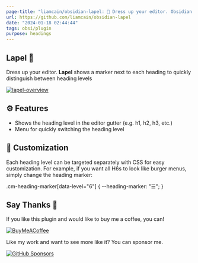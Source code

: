```yaml
---
page-title: "liamcain/obsidian-lapel: 🤵 Dress up your editor. Obsidian plugin to show the heading level in the gutter."
url: https://github.com/liamcain/obsidian-lapel
date: "2024-01-18 02:44:44"
tags: obsi/plugin
purpose: headings
---
```


## Lapel 🤵

Dress up your editor. **Lapel** shows a marker next to each heading to quickly distinguish between heading levels

[![lapel-overview](https://user-images.githubusercontent.com/693981/158259622-e6d550d1-95ee-4fe4-82e7-490fe234b430.png)](https://user-images.githubusercontent.com/693981/158259622-e6d550d1-95ee-4fe4-82e7-490fe234b430.png)

## ⚙️ Features

-   Shows the heading level in the editor gutter (e.g. h1, h2, h3, etc.)
-   Menu for quickly switching the heading level

## 💅 Customization

Each heading level can be targeted separately with CSS for easy customization. For example, if you want all H6s to look like burger menus, simply change the heading marker:

.cm-heading-marker\[data-level\="6"\] {
  \--heading-marker: "☰";
}

## Say Thanks 🙏

If you like this plugin and would like to buy me a coffee, you can!

[![BuyMeACoffee](https://camo.githubusercontent.com/d01e495f6bfec179e89e34a7f60f1e1085cac9980774465403dacd2df175de16/68747470733a2f2f63646e2e6275796d6561636f666665652e636f6d2f627574746f6e732f76322f64656661756c742d76696f6c65742e706e67)](https://www.buymeacoffee.com/liamcain)

Like my work and want to see more like it? You can sponsor me.

[![GitHub Sponsors](https://camo.githubusercontent.com/649cc08cbe345e4f1aa8d4ed2c65baeb2728703d5195093b7eace324db035880/68747470733a2f2f696d672e736869656c64732e696f2f6769746875622f73706f6e736f72732f6c69616d6361696e3f7374796c653d736f6369616c)](https://github.com/sponsors/liamcain)